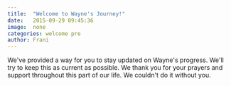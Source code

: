 ```yaml
---
title:  "Welcome to Wayne's Journey!"
date:   2015-09-29 09:45:36
image:  none
categories: welcome pre
author: Frani
---
```


We've provided a way for you to stay updated on Wayne's progress.  We'll try to keep this as current as possible.  We thank you for your prayers and support throughout this part of our life.  We couldn't do it without you.
